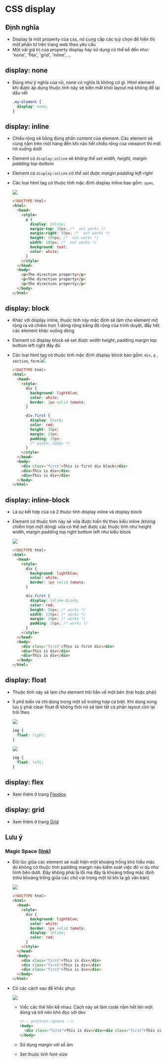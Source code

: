 # CSS display

## Định nghĩa

- Display là một property của css, nó cung cấp các tuỳ chọn để hiển thị một phần tử trên trang web theo yêu cầu
- Một vài giá trị của property display hay sử dụng có thể kể đến như: 'none', 'flex', 'grid', 'inline', ...

## display: none

- Đúng như ý nghĩa của nó, none có nghĩa là không có gì. Html element khi được áp dụng thuộc tính này sẽ biến mất khỏi layout mà không để lại dấu vết

  ```css
  .my-element {
    display: none;
  }
  ```

## display: inline

- Chiều rộng sẽ bằng đúng phần content của element. Các element sẽ cùng nằm trên một hàng đến khi nào hết chiều rộng của viewport thì mới rơi xuống dưới
- Element có `display:inline` sẽ _không thể set width, height, margin padding top-bottom_
- Element có `display:inline` _có thể set được margin padding left-right_
- Các loai html tag có thuộc tính mặc định display inline bao gồm: `span`,

  ![](/Programs/Stage2/2_css/images/css-display-inline.png)

  ```html
  <!DOCTYPE html>
  <html>
    <head>
      <style>
        p {
          display: inline;
          margin-top: 30px; /*  not works */
          margin-right: 50px; /*  not works */
          height: 100px; /*  not works */
          width: 100px; /*  not works */
          background: teal;
          color: white;
        }
      </style>
    </head>
    <body>
      <p>The direction property</p>
      <p>The direction property</p>
      <p>The direction property</p>
    </body>
  </html>
  ```

## display: block

- Khác với display inline, thuộc tính này mặc định sẽ làm cho element mở rộng ra và chiếm trọn 1 dòng rộng bằng độ rộng của trình duyệt, đẩy hết các element khác xuống dòng
- Element có display block sẽ set được width height, padding margin top bottom left right đầy đủ
- Các loại html tag có thuộc tính mặc định display block bao gồm: `div`, `p`
  , `section`, `form`
  ![](/Programs/Stage2/2_css/images/css-display-block.png)

  ```html
  <!DOCTYPE html>
  <html>
    <head>
      <style>
        div {
          background: lightblue;
          color: white;
          border: 1px solid tomato;
        }

        div.first {
          display: block;
          color: red;
          height: 30px;
          margin: 10px;
          padding: 30px;
          /* width: 100px */
        }
      </style>
    </head>
    <body>
      <div class="first">This is first div block</div>
      <div>This is div</div>
      <div>This is div</div>
    </body>
  </html>
  ```

## display: inline-block

- Là sự kết hợp của cả 2 thuộc tính display inline và display block
- Element có thuộc tính này sẽ vừa được hiển thị theo kiểu inline (không chiếm trọn một dòng) vừa có thể set được các thuộc tính như height width, margin padding top right bottom left như kiểu block

  ![](/Programs/Stage2/2_css/images/css-display-inline-block.png)

  ```html
  <!DOCTYPE html>
  <html>
    <head>
      <style>
        div {
          background: lightblue;
          color: white;
          border: 1px solid tomato;
        }

        div.first {
          display: inline-block;
          color: red;
          height: 50px; /* works */
          width: 120px; /* works */
          margin: 10px; /* works */
          padding: 10px; /* works */
        }
      </style>
    </head>
    <body>
      <div class="first">This is first div</div>
      <div>This is div</div>
      <div>This is div</div>
    </body>
  </html>
  ```

## display: float

- Thuộc tính này sẽ làm cho element trôi hẳn về một bên (trái hoặc phải)
- Ít phổ biến và chỉ dùng trong một số trường hợp cá biệt. Khi dùng xong lưu ý phải clear float đi không thôi nó sẽ làm tất cả phần layout còn lại trôi theo

  ![](/Programs/Stage2/2_css/images/float-img-right.png)

  ```css
  img {
    float: right;
  }
  ```

  ![](/Programs/Stage2/2_css/images/float-img-left.png)

  ```css
  img {
    float: left;
  }
  ```

## display: flex

- Xem thêm ở trang [Flexbox]()

## display: grid

- Xem thêm ở trang [Grid](/Programs/Stage2/)

## Lưu ý

### Magic Space ([link](https://viblo.asia/p/khoang-cach-bi-an-giua-cac-inline-block-elements-Do754qMXKM6))

- Đôi lúc giữa các element sẽ xuất hiện một khoảng trống khó hiểu mặc dù không có thuộc tính padding margin nào kiểm soát việc đó ví dụ như hình bên dưới. Đây không phải là lỗi mà đây là khoảng trống mặc định (như khoảng trống giữa các chữ cái trong một từ khi ta gõ văn bản)

  ![](/Programs/Stage2/2_css/images/magic-space.png)

  ```html
  <!DOCTYPE html>
  <html>
    <head>
      <style>
        div {
          background: lightblue;
          color: white;
          border: 1px solid tomato;
          display: inline;
          color: red;
        }
      </style>
    </head>
    <body>
      <div class="first">This is div</div>
      <div class="first">This is div</div>
      <div class="first">This is div</div>
    </body>
  </html>
  ```

- Có các cách sau để khắc phục

  ![](/Programs/Stage2/2_css/images/magic-space-fixed.png)

  - Viếc các thẻ liền kề nhau: Cách này sẽ làm code nằm hết lên một dòng và trở nên khó đọc với dev

    ```html
    <!-- prettier-ignore -->
    <body>
      <div class="first">This is div</div><div class="first">This is div</div><div class="first">This is div</div>
    </body>
    ```

  - Sử dụng margin với số âm
  - Set thuộc tính font-size

